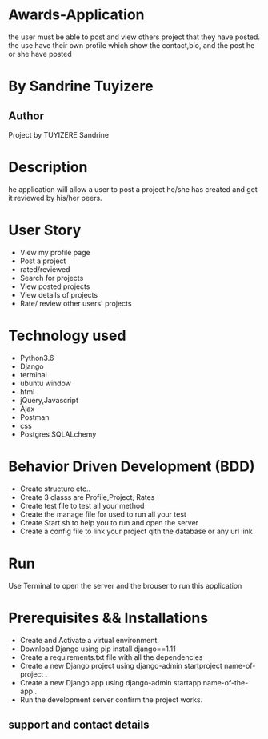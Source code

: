 # Awards-Application

the user must be able to post and view others project that they have posted. the use have their own profile which show the contact,bio, and the post he or she have posted


# By Sandrine Tuyizere

## Author
Project by TUYIZERE Sandrine

# Description
he application will allow a user to post a project he/she has created and get it reviewed by his/her peers.

# User Story
* View my profile page
* Post a project 
* rated/reviewed
* Search for projects
* View posted projects 
* View details of projects 
* Rate/ review other users' projects

#  Technology used 


* Python3.6
* Django
* terminal
* ubuntu window
* html
* jQuery,Javascript
* Ajax
* Postman
* css
* Postgres SQLALchemy

# Behavior Driven Development (BDD)
* Create structure etc..
* Create 3 classs are Profile,Project, Rates
* Create test file to test all your method
* Create the manage file for used to run all your test
* Create Start.sh to help you to run and open the server
* Create a config file to link your project qith the database or any url link

# Run

Use Terminal to open the server and the brouser to run this application

# Prerequisites && Installations


* Create and Activate a virtual environment.
* Download Django using pip install django==1.11
* Create a requirements.txt file with all the dependencies
* Create a new Django project using django-admin startproject name-of-project .
* Create a new Django app using django-admin startapp name-of-the-app .
* Run the development server confirm the project works.

## support and contact details
